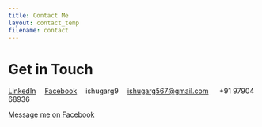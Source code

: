 ```yaml
---
title: Contact Me
layout: contact_temp
filename: contact
--- 
```


# Get in Touch


<i class="fa fa-linkedin" aria-hidden="true"></i> <a href="www.linkedin.com/in/ishugarg" title="LinkedIn">LinkedIn</a>&emsp;
<i class="fa fa-facebook" aria-hidden="true"></i> <a href="https://www.facebook.com/ishugarg567" title="facebook">Facebook</a>&emsp;
<i class="fa fa-skype" aria-hidden="true"></i> ishugarg9&emsp;
<i class="fa fa-envelope-square" aria-hidden="true"></i> ishugarg567@gmail.com &emsp;
<i class="fa fa-phone" aria-hidden="true"></i> +91 97904 68936

<script type="text/javascript" src="https://secure.skypeassets.com/i/scom/js/skype-uri.js"></script>
<div id="SkypeButton_Call_ishugarg9_1">
 <script type="text/javascript">
 Skype.ui({
 "name": "dropdown",
 "element": "SkypeButton_Call_ishugarg9_1",
 "participants": ["ishugarg9"]
 });
 </script>
</div>
<script src="https://apis.google.com/js/platform.js" async defer></script>
<div class="g-hangout" data-render="createhangout"></div>

<a href="https://m.me/ishugarg567">
    Message me on Facebook
 </a>
